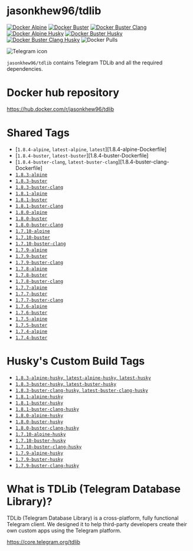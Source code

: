 # jasonkhew96/tdlib
[![Docker Alpine](https://github.com/JasonKhew96/tdlib/actions/workflows/alpine.yml/badge.svg)](https://github.com/JasonKhew96/tdlib/actions/workflows/alpine.yml)
[![Docker Buster](https://github.com/JasonKhew96/tdlib/actions/workflows/buster.yml/badge.svg)](https://github.com/JasonKhew96/tdlib/actions/workflows/buster.yml)
[![Docker Buster Clang](https://github.com/JasonKhew96/tdlib/actions/workflows/buster-clang.yml/badge.svg)](https://github.com/JasonKhew96/tdlib/actions/workflows/buster-clang.yml)
[![Docker Alpine Husky](https://github.com/JasonKhew96/tdlib/actions/workflows/alpine-husky.yml/badge.svg)](https://github.com/JasonKhew96/tdlib/actions/workflows/alpine-husky.yml)
[![Docker Buster Husky](https://github.com/JasonKhew96/tdlib/actions/workflows/buster-husky.yml/badge.svg)](https://github.com/JasonKhew96/tdlib/actions/workflows/buster-husky.yml)
[![Docker Buster Clang Husky](https://github.com/JasonKhew96/tdlib/actions/workflows/buster-clang-husky.yml/badge.svg)](https://github.com/JasonKhew96/tdlib/actions/workflows/buster-clang-husky.yml)
![Docker Pulls](https://img.shields.io/docker/pulls/jasonkhew96/tdlib)

<div><img src="https://telegram.org/img/t_logo.svg?1"
     alt="Telegram icon"/></div>


`jasonkhew96/tdlib` contains Telegram TDLib and all the required dependencies.

# Docker hub repository
https://hub.docker.com/r/jasonkhew96/tdlib

# Shared Tags
* [`1.8.4-alpine`, `latest-alpine`, `latest`][1.8.4-alpine-Dockerfile]
* [`1.8.4-buster`, `latest-buster`][1.8.4-buster-Dockerfile]
* [`1.8.4-buster-clang`, `latest-buster-clang`][1.8.4-buster-clang-Dockerfile]
* [`1.8.3-alpine`][1.8.3-alpine-Dockerfile]
* [`1.8.3-buster`][1.8.3-buster-Dockerfile]
* [`1.8.3-buster-clang`][1.8.3-buster-clang-Dockerfile]
* [`1.8.1-alpine`][1.8.1-alpine-Dockerfile]
* [`1.8.1-buster`][1.8.1-buster-Dockerfile]
* [`1.8.1-buster-clang`][1.8.1-buster-clang-Dockerfile]
* [`1.8.0-alpine`][1.8.0-alpine-Dockerfile]
* [`1.8.0-buster`][1.8.0-buster-Dockerfile]
* [`1.8.0-buster-clang`][1.8.0-buster-clang-Dockerfile]
* [`1.7.10-alpine`][1.7.10-alpine-Dockerfile]
* [`1.7.10-buster`][1.7.10-buster-Dockerfile]
* [`1.7.10-buster-clang`][1.7.10-buster-clang-Dockerfile]
* [`1.7.9-alpine`][1.7.9-alpine-Dockerfile]
* [`1.7.9-buster`][1.7.9-buster-Dockerfile]
* [`1.7.9-buster-clang`][1.7.9-buster-clang-Dockerfile]
* [`1.7.8-alpine`][1.7.8-alpine-Dockerfile]
* [`1.7.8-buster`][1.7.8-buster-Dockerfile]
* [`1.7.8-buster-clang`][1.7.8-buster-clang-Dockerfile]
* [`1.7.7-alpine`][1.7.7-alpine-Dockerfile]
* [`1.7.7-buster`][1.7.7-buster-Dockerfile]
* [`1.7.7-buster-clang`][1.7.7-buster-clang-Dockerfile]
* [`1.7.6-alpine`][1.7.6-alpine-Dockerfile]
* [`1.7.6-buster`][1.7.6-buster-Dockerfile]
* [`1.7.5-alpine`][1.7.5-alpine-Dockerfile]
* [`1.7.5-buster`][1.7.5-buster-Dockerfile]
* [`1.7.4-alpine`][1.7.4-alpine-Dockerfile]
* [`1.7.4-buster`][1.7.4-buster-Dockerfile]

# Husky's Custom Build Tags
* [`1.8.3-alpine-husky`, `latest-alpine-husky`, `latest-husky`][1.8.3-alpine-husky-Dockerfile]
* [`1.8.3-buster-husky`, `latest-buster-husky`][1.8.3-buster-husky-Dockerfile]
* [`1.8.3-buster-clang-husky`, `latest-buster-clang-husky`][1.8.3-buster-clang-husky-Dockerfile]
* [`1.8.1-alpine-husky`][1.8.1-alpine-husky-Dockerfile]
* [`1.8.1-buster-husky`][1.8.1-buster-husky-Dockerfile]
* [`1.8.1-buster-clang-husky`][1.8.1-buster-clang-husky-Dockerfile]
* [`1.8.0-alpine-husky`][1.8.0-alpine-husky-Dockerfile]
* [`1.8.0-buster-husky`][1.8.0-buster-husky-Dockerfile]
* [`1.8.0-buster-clang-husky`][1.8.0-buster-clang-husky-Dockerfile]
* [`1.7.10-alpine-husky`][1.7.10-alpine-husky-Dockerfile]
* [`1.7.10-buster-husky`][1.7.10-buster-husky-Dockerfile]
* [`1.7.10-buster-clang-husky`][1.7.10-buster-clang-husky-Dockerfile]
* [`1.7.9-alpine-husky`][1.7.9-alpine-husky-Dockerfile]
* [`1.7.9-buster-husky`][1.7.9-buster-husky-Dockerfile]
* [`1.7.9-buster-clang-husky`][1.7.9-buster-clang-husky-Dockerfile]

# What is TDLib (Telegram Database Library)?
TDLib (Telegram Database Library) is a cross-platform, fully functional Telegram client. We designed it to help third-party developers create their own custom apps using the Telegram platform.

https://core.telegram.org/tdlib

[1.8.3-alpine-Dockerfile]: https://github.com/JasonKhew96/tdlib/blob/v1.8.3/alpine/Dockerfile
[1.8.3-buster-Dockerfile]: https://github.com/JasonKhew96/tdlib/blob/v1.8.3/buster/Dockerfile
[1.8.3-buster-clang-Dockerfile]: https://github.com/JasonKhew96/tdlib/blob/v1.8.3/buster-clang/Dockerfile
[1.8.3-alpine-husky-Dockerfile]: https://github.com/JasonKhew96/tdlib/blob/v1.8.3/alpine-husky/Dockerfile
[1.8.3-buster-husky-Dockerfile]: https://github.com/JasonKhew96/tdlib/blob/v1.8.3/buster-husky/Dockerfile
[1.8.3-buster-clang-husky-Dockerfile]: https://github.com/JasonKhew96/tdlib/blob/v1.8.3/buster-clang-husky/Dockerfile
[1.8.1-alpine-Dockerfile]: https://github.com/JasonKhew96/tdlib/blob/v1.8.1/alpine/Dockerfile
[1.8.1-buster-Dockerfile]: https://github.com/JasonKhew96/tdlib/blob/v1.8.1/buster/Dockerfile
[1.8.1-buster-clang-Dockerfile]: https://github.com/JasonKhew96/tdlib/blob/v1.8.1/buster-clang/Dockerfile
[1.8.1-alpine-husky-Dockerfile]: https://github.com/JasonKhew96/tdlib/blob/v1.8.1/alpine-husky/Dockerfile
[1.8.1-buster-husky-Dockerfile]: https://github.com/JasonKhew96/tdlib/blob/v1.8.1/buster-husky/Dockerfile
[1.8.1-buster-clang-husky-Dockerfile]: https://github.com/JasonKhew96/tdlib/blob/v1.8.1/buster-clang-husky/Dockerfile
[1.8.0-alpine-Dockerfile]: https://github.com/JasonKhew96/tdlib/blob/v1.8.0/alpine/Dockerfile
[1.8.0-buster-Dockerfile]: https://github.com/JasonKhew96/tdlib/blob/v1.8.0/buster/Dockerfile
[1.8.0-buster-clang-Dockerfile]: https://github.com/JasonKhew96/tdlib/blob/v1.8.0/buster-clang/Dockerfile
[1.8.0-alpine-husky-Dockerfile]: https://github.com/JasonKhew96/tdlib/blob/v1.8.0/alpine-husky/Dockerfile
[1.8.0-buster-husky-Dockerfile]: https://github.com/JasonKhew96/tdlib/blob/v1.8.0/buster-husky/Dockerfile
[1.8.0-buster-clang-husky-Dockerfile]: https://github.com/JasonKhew96/tdlib/blob/v1.8.0/buster-clang-husky/Dockerfile
[1.7.10-alpine-Dockerfile]: https://github.com/JasonKhew96/tdlib/blob/v1.7.10/alpine/Dockerfile
[1.7.10-buster-Dockerfile]: https://github.com/JasonKhew96/tdlib/blob/v1.7.10/buster/Dockerfile
[1.7.10-buster-clang-Dockerfile]: https://github.com/JasonKhew96/tdlib/blob/v1.7.10/buster-clang/Dockerfile
[1.7.10-alpine-husky-Dockerfile]: https://github.com/JasonKhew96/tdlib/blob/v1.7.10/alpine-husky/Dockerfile
[1.7.10-buster-husky-Dockerfile]: https://github.com/JasonKhew96/tdlib/blob/v1.7.10/buster-husky/Dockerfile
[1.7.10-buster-clang-husky-Dockerfile]: https://github.com/JasonKhew96/tdlib/blob/v1.7.10/buster-clang-husky/Dockerfile
[1.7.9-alpine-Dockerfile]: https://github.com/JasonKhew96/tdlib/blob/v1.7.9/alpine/Dockerfile
[1.7.9-buster-Dockerfile]: https://github.com/JasonKhew96/tdlib/blob/v1.7.9/buster/Dockerfile
[1.7.9-buster-clang-Dockerfile]: https://github.com/JasonKhew96/tdlib/blob/v1.7.9/buster-clang/Dockerfile
[1.7.9-alpine-husky-Dockerfile]: https://github.com/JasonKhew96/tdlib/blob/v1.7.9/alpine-husky/Dockerfile
[1.7.9-buster-husky-Dockerfile]: https://github.com/JasonKhew96/tdlib/blob/v1.7.9/buster-husky/Dockerfile
[1.7.9-buster-clang-husky-Dockerfile]: https://github.com/JasonKhew96/tdlib/blob/v1.7.9/buster-clang-husky/Dockerfile
[1.7.8-alpine-Dockerfile]: https://github.com/JasonKhew96/tdlib/blob/v1.7.8/alpine/Dockerfile
[1.7.8-buster-Dockerfile]: https://github.com/JasonKhew96/tdlib/blob/v1.7.8/buster/Dockerfile
[1.7.8-buster-clang-Dockerfile]: https://github.com/JasonKhew96/tdlib/blob/v1.7.8/buster-clang/Dockerfile
[1.7.7-alpine-Dockerfile]: https://github.com/JasonKhew96/tdlib/blob/v1.7.7/alpine/Dockerfile
[1.7.7-buster-Dockerfile]: https://github.com/JasonKhew96/tdlib/blob/v1.7.7/buster/Dockerfile
[1.7.7-buster-clang-Dockerfile]: https://github.com/JasonKhew96/tdlib/blob/v1.7.7/buster-clang/Dockerfile
[1.7.6-alpine-Dockerfile]: https://github.com/JasonKhew96/tdlib/blob/v1.7.6/alpine/Dockerfile
[1.7.6-buster-Dockerfile]: https://github.com/JasonKhew96/tdlib/blob/v1.7.6/buster/Dockerfile
[1.7.5-alpine-Dockerfile]: https://github.com/JasonKhew96/tdlib/blob/v1.7.5/alpine/Dockerfile
[1.7.5-buster-Dockerfile]: https://github.com/JasonKhew96/tdlib/blob/v1.7.5/buster/Dockerfile
[1.7.4-alpine-Dockerfile]: https://github.com/JasonKhew96/tdlib/blob/v1.7.4/alpine/Dockerfile
[1.7.4-buster-Dockerfile]: https://github.com/JasonKhew96/tdlib/blob/v1.7.4/buster/Dockerfile
